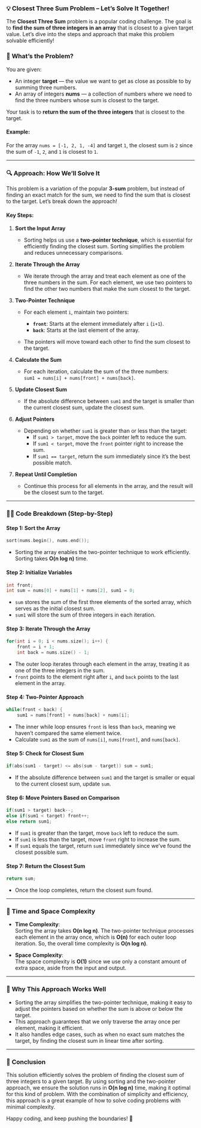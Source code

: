 ### 💡 **Closest Three Sum Problem** – Let’s Solve It Together!

The **Closest Three Sum** problem is a popular coding challenge. The goal is to **find the sum of three integers in an array** that is closest to a given target value. Let’s dive into the steps and approach that make this problem solvable efficiently!

### 📝 **What’s the Problem?**

You are given:
- An integer **target** — the value we want to get as close as possible to by summing three numbers.
- An array of integers **nums** — a collection of numbers where we need to find the three numbers whose sum is closest to the target.

Your task is to **return the sum of the three integers** that is closest to the target.

#### Example:

For the array `nums = [-1, 2, 1, -4]` and target `1`, the closest sum is `2` since the sum of `-1`, `2`, and `1` is closest to `1`.

---

### 🔍 **Approach: How We’ll Solve It**

This problem is a variation of the popular **3-sum** problem, but instead of finding an exact match for the sum, we need to find the sum that is closest to the target. Let’s break down the approach!

#### Key Steps:

1. **Sort the Input Array**  
   - Sorting helps us use a **two-pointer technique**, which is essential for efficiently finding the closest sum. Sorting simplifies the problem and reduces unnecessary comparisons.

2. **Iterate Through the Array**  
   - We iterate through the array and treat each element as one of the three numbers in the sum. For each element, we use two pointers to find the other two numbers that make the sum closest to the target.

3. **Two-Pointer Technique**  
   - For each element `i`, maintain two pointers:
     - **`front`**: Starts at the element immediately after `i` (`i+1`).
     - **`back`**: Starts at the last element of the array.
   
   - The pointers will move toward each other to find the sum closest to the target.

4. **Calculate the Sum**  
   - For each iteration, calculate the sum of the three numbers:  
     `sum1 = nums[i] + nums[front] + nums[back]`.

5. **Update Closest Sum**  
   - If the absolute difference between `sum1` and the target is smaller than the current closest sum, update the closest sum.

6. **Adjust Pointers**  
   - Depending on whether `sum1` is greater than or less than the target:
     - If `sum1 > target`, move the `back` pointer left to reduce the sum.
     - If `sum1 < target`, move the `front` pointer right to increase the sum.
     - If `sum1 == target`, return the sum immediately since it’s the best possible match.

7. **Repeat Until Completion**  
   - Continue this process for all elements in the array, and the result will be the closest sum to the target.

---

### 🧑‍💻 **Code Breakdown (Step-by-Step)**

#### Step 1: Sort the Array

```cpp
sort(nums.begin(), nums.end());
```
- Sorting the array enables the two-pointer technique to work efficiently. Sorting takes **O(n log n)** time.

#### Step 2: Initialize Variables

```cpp
int front;
int sum = nums[0] + nums[1] + nums[2], sum1 = 0;
```
- `sum` stores the sum of the first three elements of the sorted array, which serves as the initial closest sum.
- `sum1` will store the sum of three integers in each iteration.

#### Step 3: Iterate Through the Array

```cpp
for(int i = 0; i < nums.size(); i++) {
    front = i + 1;
    int back = nums.size() - 1;
```
- The outer loop iterates through each element in the array, treating it as one of the three integers in the sum.
- `front` points to the element right after `i`, and `back` points to the last element in the array.

#### Step 4: Two-Pointer Approach

```cpp
while(front < back) {
    sum1 = nums[front] + nums[back] + nums[i];
```
- The inner while loop ensures `front` is less than `back`, meaning we haven’t compared the same element twice.
- Calculate `sum1` as the sum of `nums[i]`, `nums[front]`, and `nums[back]`.

#### Step 5: Check for Closest Sum

```cpp
if(abs(sum1 - target) <= abs(sum - target)) sum = sum1;
```
- If the absolute difference between `sum1` and the target is smaller or equal to the current closest sum, update `sum`.

#### Step 6: Move Pointers Based on Comparison

```cpp
if(sum1 > target) back--;
else if(sum1 < target) front++;
else return sum1;
```
- If `sum1` is greater than the target, move `back` left to reduce the sum.
- If `sum1` is less than the target, move `front` right to increase the sum.
- If `sum1` equals the target, return `sum1` immediately since we’ve found the closest possible sum.

#### Step 7: Return the Closest Sum

```cpp
return sum;
```
- Once the loop completes, return the closest sum found.

---

### 🧠 **Time and Space Complexity**

- **Time Complexity**:  
  Sorting the array takes **O(n log n)**. The two-pointer technique processes each element in the array once, which is **O(n)** for each outer loop iteration. So, the overall time complexity is **O(n log n)**.

- **Space Complexity**:  
  The space complexity is **O(1)** since we use only a constant amount of extra space, aside from the input and output.

---

### 🎯 **Why This Approach Works Well**

- Sorting the array simplifies the two-pointer technique, making it easy to adjust the pointers based on whether the sum is above or below the target.
- This approach guarantees that we only traverse the array once per element, making it efficient.
- It also handles edge cases, such as when no exact sum matches the target, by finding the closest sum in linear time after sorting.

---

### 🏁 **Conclusion**

This solution efficiently solves the problem of finding the closest sum of three integers to a given target. By using sorting and the two-pointer approach, we ensure the solution runs in **O(n log n)** time, making it optimal for this kind of problem. With the combination of simplicity and efficiency, this approach is a great example of how to solve coding problems with minimal complexity.

Happy coding, and keep pushing the boundaries! 🚀